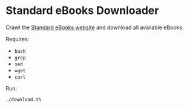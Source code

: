# Standard eBooks Downloader

Crawl the [Standard eBooks website](standardebooks.org) and download all
available eBooks.

Requires: 
 - `bash`
 - `grep`
 - `sed`
 - `wget`
 - `curl`

Run:
```bash
./download.sh
```
